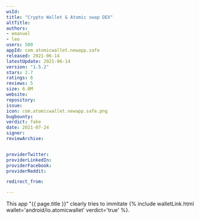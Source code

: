 ```yaml
---
wsId: 
title: "Crypto Wallet & Atomic swap DEX"
altTitle: 
authors:
- emanuel
- leo
users: 500
appId: com.atomicwallet.newapp.safe
released: 2021-06-14
latestUpdate: 2021-06-14
version: "1.5.2"
stars: 2.7
ratings: 6
reviews: 5
size: 6.0M
website: 
repository: 
issue: 
icon: com.atomicwallet.newapp.safe.png
bugbounty: 
verdict: fake
date: 2021-07-24
signer: 
reviewArchive:


providerTwitter: 
providerLinkedIn: 
providerFacebook: 
providerReddit: 

redirect_from:

---
```



This app "{{ page.title }}" clearly tries to immitate
{% include walletLink.html wallet='android/io.atomicwallet' verdict='true' %}.

